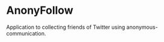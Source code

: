 AnonyFollow
===========

Application to collecting friends of Twitter using anonymous-communication.